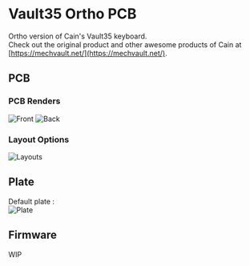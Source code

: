 # Vault35 Ortho PCB
Ortho version of Cain's Vault35 keyboard.  
Check out the original product and other awesome products of Cain at [https://mechvault.net/](https://mechvault.net/).  
## PCB
### PCB Renders
![Front](https://github.com/galvy0/vault35_ortho/blob/main/images/vault35_ortho_pcb_front.png)
![Back](https://github.com/galvy0/vault35_ortho/blob/main/images/vault35_ortho_pcb_back.png)

### Layout Options
![Layouts](https://github.com/galvy0/vault35_ortho/blob/main/images/vault35_ortho_layout.png)

## Plate
Default plate :  
![Plate](https://github.com/galvy0/vault35_ortho/blob/main/images/vault35_ortho_plate_1u.png)

## Firmware
WIP
